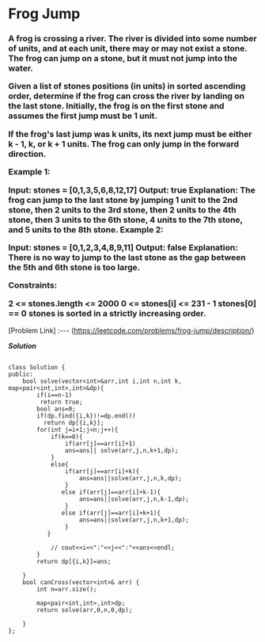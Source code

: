 # Frog Jump

<h3>
  A frog is crossing a river. The river is divided into some number of units, and at each unit, there may or may not exist a stone. The frog can jump on a stone, but it must not jump into the water.

Given a list of stones positions (in units) in sorted ascending order, determine if the frog can cross the river by landing on the last stone. Initially, the frog is on the first stone and assumes the first jump must be 1 unit.

If the frog's last jump was k units, its next jump must be either k - 1, k, or k + 1 units. The frog can only jump in the forward direction.

 

Example 1:

Input: stones = [0,1,3,5,6,8,12,17]
Output: true
Explanation: The frog can jump to the last stone by jumping 1 unit to the 2nd stone, then 2 units to the 3rd stone, then 2 units to the 4th stone, then 3 units to the 6th stone, 4 units to the 7th stone, and 5 units to the 8th stone.
Example 2:

Input: stones = [0,1,2,3,4,8,9,11]
Output: false
Explanation: There is no way to jump to the last stone as the gap between the 5th and 6th stone is too large.
 

Constraints:

2 <= stones.length <= 2000
0 <= stones[i] <= 231 - 1
stones[0] == 0
stones is sorted in a strictly increasing order.

</h3>

[Problem Link] :--- (https://leetcode.com/problems/frog-jump/description/)

***Solution***

```

class Solution {
public:
    bool solve(vector<int>&arr,int i,int n,int k, map<pair<int,int>,int>&dp){
        if(i==n-1)
         return true;
        bool ans=0;
        if(dp.find({i,k})!=dp.end())
          return dp[{i,k}];
        for(int j=i+1;j<n;j++){
            if(k==0){
                if(arr[j]==arr[i]+1)
                ans=ans|| solve(arr,j,n,k+1,dp);
            }
            else{ 
                if(arr[j]==arr[i]+k){
                    ans=ans||solve(arr,j,n,k,dp);
                }
               else if(arr[j]==arr[i]+k-1){
                    ans=ans||solve(arr,j,n,k-1,dp);
                }
               else if(arr[j]==arr[i]+k+1){
                    ans=ans||solve(arr,j,n,k+1,dp);
                }
           }

            // cout<<i<<":"<<j<<":"<<ans<<endl;
        }
        return dp[{i,k}]=ans;

    }
    bool canCross(vector<int>& arr) {
        int n=arr.size();
       
        map<pair<int,int>,int>dp;
        return solve(arr,0,n,0,dp);
            
    }
};

```
